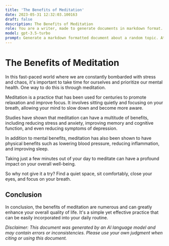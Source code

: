 ```yaml
---
title: 'The Benefits of Meditation'
date: 2023-05-31 12:32:03.100163
draft: false
description: The Benefits of Meditation
role: You are a writer, made to generate documents in markdown format. It is very important that all of the documents you generate are in valid markdown format.
model: gpt-3.5-turbo
prompt: Generate a markdown formatted document about a random topic. At the bottom, include a disclaimer explaining that the document was generated by you. The first line of the document should be the title. Make sure that the entire document is in proper markdown format, using a mix of various tags to make the document visually appealing.
---
```


# The Benefits of Meditation

In this fast-paced world where we are constantly bombarded with stress and chaos, it's important to take time for ourselves and prioritize our mental health. One way to do this is through meditation.

Meditation is a practice that has been used for centuries to promote relaxation and improve focus. It involves sitting quietly and focusing on your breath, allowing your mind to slow down and become more aware.

Studies have shown that meditation can have a multitude of benefits, including reducing stress and anxiety, improving memory and cognitive function, and even reducing symptoms of depression.

In addition to mental benefits, meditation has also been shown to have physical benefits such as lowering blood pressure, reducing inflammation, and improving sleep.

Taking just a few minutes out of your day to meditate can have a profound impact on your overall well-being.

So why not give it a try? Find a quiet space, sit comfortably, close your eyes, and focus on your breath.

## Conclusion

In conclusion, the benefits of meditation are numerous and can greatly enhance your overall quality of life. It's a simple yet effective practice that can be easily incorporated into your daily routine.

_Disclaimer: This document was generated by an AI language model and may contain errors or inconsistencies. Please use your own judgment when citing or using this document._